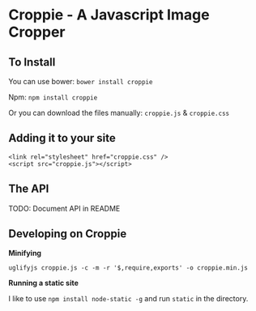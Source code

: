 # Croppie - A Javascript Image Cropper


## To Install
You can use bower:
`bower install croppie`

Npm:
`npm install croppie`

Or you can download the files manually:
`croppie.js` & `croppie.css`

## Adding it to your site
```
<link rel="stylesheet" href="croppie.css" />
<script src="croppie.js"></script>
```

## The API
TODO: Document API in README


## Developing on Croppie
**Minifying**

`uglifyjs croppie.js -c -m -r '$,require,exports' -o croppie.min.js`

**Running a static site**

I like to use `npm install node-static -g` and run `static` in the directory.
